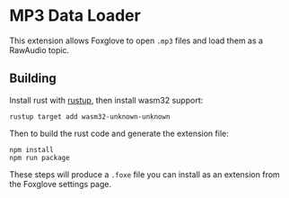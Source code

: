 # MP3 Data Loader

This extension allows Foxglove to open `.mp3` files and load them as a RawAudio topic.

## Building

Install rust with [rustup](https://www.rust-lang.org/tools/install), then install wasm32 support:

```
rustup target add wasm32-unknown-unknown
```

Then to build the rust code and generate the extension file:

```
npm install
npm run package
```

These steps will produce a `.foxe` file you can install as an extension from the Foxglove settings page.

